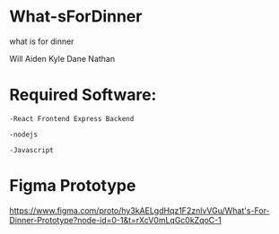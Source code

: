 # What-sForDinner
what is for dinner

Will Aiden Kyle Dane Nathan 

# Required Software:
```
-React Frontend Express Backend

-nodejs

-Javascript
```
# Figma Prototype
https://www.figma.com/proto/hy3kAELgdHqz1F2znlvVGu/What's-For-Dinner-Prototype?node-id=0-1&t=rXcV0mLqGc0kZqoC-1
